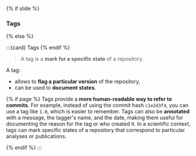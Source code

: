 {% if slide %}
### <i class="fas fa-tag"></i> Tags
{% else %}

:::{card} <i class="fas fa-tag"></i> Tags
{% endif %}

> A <i class="fab fa-git"></i> tag is a **mark for a specific state** of a repository.

A tag:

- allows to **flag a particular version** of the repository,
- can be used to **document states**.

{% if page %}
Tags provide a **more human-readable way to refer to commits**. For example, instead of using the commit hash `c1e2d3f4`, you can use a tag like `1.0`, which is easier to remember.
Tags can also be **annotated** with a message, the tagger's name, and the date, making them useful for documenting the reason for the tag or who created it.
In a scientific context, tags can mark specific states of a repository that correspond to particular analyses or publications.

{% endif %}
:::

